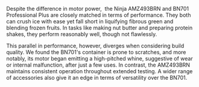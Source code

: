 Despite the difference in motor power,  the Ninja AMZ493BRN and BN701 Professional Plus are closely matched in terms of performance. They both can crush ice with ease yet fall short in liquifying fibrous green and blending frozen fruits. In tasks like making nut butter and preparing protein shakes, they perform reasonably well, though not flawlessly. 

This parallel in performance, however, diverges when considering build quality. We found the BN701's container is prone to scratches, and more notably, its motor began emitting a high-pitched whine, suggestive of wear or internal malfunction, after just a few uses. In contrast, the AMZ493BRN maintains consistent operation throughout extended testing. A wider range of accessories also give it an edge in terms of versatility over the BN701.
